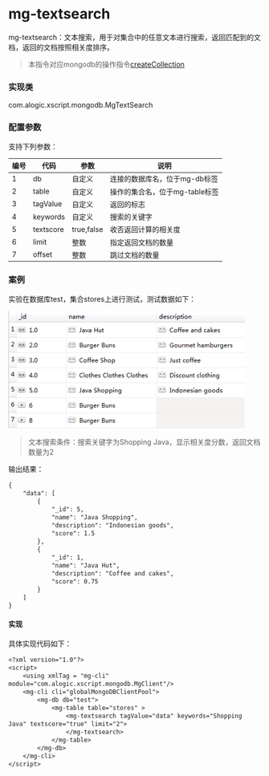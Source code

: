 mg-textsearch
======

mg-textsearch：文本搜索，用于对集合中的任意文本进行搜索，返回匹配到的文档，返回的文档按照相关度排序。

> 本指令对应mongodb的操作指令[createCollection](http://mongodb.github.io/mongo-java-driver/3.4/driver/tutorials/text-search/)

### 实现类

com.alogic.xscript.mongodb.MgTextSearch

### 配置参数

支持下列参数：

| 编号 | 代码 | 参数 | 说明  |
| ---- | ---- | ---- | ---- |
| 1 | db | 自定义 |连接的数据库名，位于mg-db标签|
| 2 | table | 自定义 |操作的集合名，位于mg-table标签|
| 3 | tagValue | 自定义 |返回的标志|
| 4 | keywords | 自定义 |搜索的关键字|
| 5 | textscore | true,false |收否返回计算的相关度|
| 6 | limit | 整数 |指定返回文档的数量|
| 7 | offset | 整数 |跳过文档的数量|

### 案例

实验在数据库test，集合stores上进行测试，测试数据如下：

![image](mg-query.png)

> 文本搜索条件：搜索关键字为Shopping Java，显示相关度分数，返回文档数量为2

输出结果：
```
{
    "data": [
        {
            "_id": 5, 
            "name": "Java Shopping", 
            "description": "Indonesian goods", 
            "score": 1.5
        }, 
        {
            "_id": 1, 
            "name": "Java Hut", 
            "description": "Coffee and cakes", 
            "score": 0.75
        }
    ]
}
```
#### 实现

具体实现代码如下：
```
<?xml version="1.0"?>
<script>
	<using xmlTag = "mg-cli" module="com.alogic.xscript.mongodb.MgClient"/>
	<mg-cli cli="globalMongoDBClientPool">
		<mg-db db="test">
			<mg-table table="stores" >
				<mg-textsearch tagValue="data" keywords="Shopping Java" textscore="true" limit="2">
				</mg-textsearch>
			</mg-table>
		</mg-db>
	</mg-cli>
</script> 

```